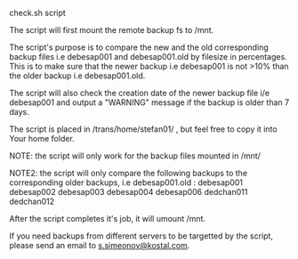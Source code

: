 check.sh script

The script will first mount the remote backup fs to /mnt.

The script's purpose is to compare the new and the old corresponding backup files i.e debesap001 and debesap001.old by filesize in percentages.
This is to make sure that the newer backup i.e debesap001 is not >10% than the older backup i.e debesap001.old.

The script will also check the creation date of the newer backup file i/e debesap001 and output a "WARNING" message if the backup is older than 7 days.

The script is placed in /trans/home/stefan01/ , but feel free to copy it into Your home folder.

NOTE: the script will only work for the backup files mounted in /mnt/

NOTE2: the script will only compare the following backups to the corresponding older backups, i.e debesap001.old : 
debesap001
debesap002
debesap003
debesap004
debesap006
dedchan011
dedchan012

After the script completes it's job, it will umount /mnt.

If you need backups from different servers to be targetted by the script, please send an email to s.simeonov@kostal.com.


